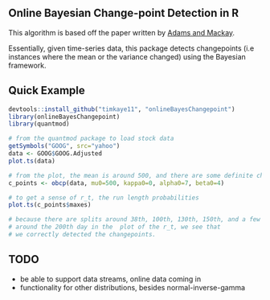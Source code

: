 ## Online Bayesian Change-point Detection in R

This algorithm is based off the paper written by [Adams and Mackay](https://hips.seas.harvard.edu/files/adams-changepoint-tr-2007.pdf). 

Essentially, given time-series data, this package detects changepoints (i.e instances where the mean or the variance changed) using the Bayesian framework. 

## Quick Example

```r
devtools::install_github("timkaye11", "onlineBayesChangepoint")
library(onlineBayesChangepoint)
library(quantmod)

# from the quantmod package to load stock data
getSymbols("GOOG", src="yahoo")
data <- GOOG$GOOG.Adjusted
plot.ts(data)

# from the plot, the mean is around 500, and there are some definite changepoints
c_points <- obcp(data, mu0=500, kappa0=0, alpha0=7, beta0=4)

# to get a sense of r_t, the run length probabilities
plot.ts(c_points$maxes)

# because there are splits around 38th, 100th, 130th, 150th, and a few 
# around the 200th day in the  plot of the r_t, we see that 
# we correctly detected the changepoints. 

```

## TODO
 - be able to support data streams, online data coming in
 - functionality for other distributions, besides normal-inverse-gamma
